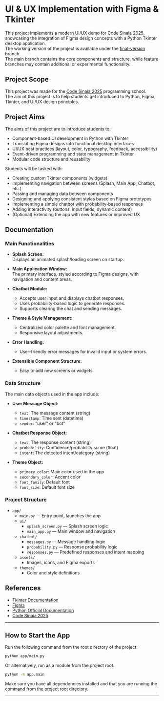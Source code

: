 UI & UX Implementation with Figma & Tkinter
===========================================

This project implements a modern UI/UX demo for Code Sinaia 2025, showcasing the integration of Figma design concepts with a Python Tkinter desktop application.  
The working version of the project is available under the [final-version](https://github.com/RaresAnghel08/CodeSinaia2025_UI-UX_Project/) branch.  
The main branch contains the core components and structure, while feature branches may contain additional or experimental functionality.

## Project Scope

This project was made for the [Code Sinaia 2025](https://sites.google.com/view/codesinaia/home) programming school.  
The aim of this project is to help students get introduced to Python, Figma, Tkinter, and UI/UX design principles.

## Project Aims

The aims of this project are to introduce students to:
- Component-based UI development in Python with Tkinter
- Translating Figma designs into functional desktop interfaces
- UI/UX best practices (layout, color, typography, feedback, accessibility)
- Event-driven programming and state management in Tkinter
- Modular code structure and reusability

Students will be tasked with:
- Creating custom Tkinter components (widgets)
- Implementing navigation between screens (Splash, Main App, Chatbot, etc.)
- Passing and managing data between components
- Designing and applying consistent styles based on Figma prototypes
- Implementing a simple chatbot with probability-based responses
- Adding interactivity (buttons, input fields, dynamic content)
- (Optional) Extending the app with new features or improved UX

## Documentation

### Main Functionalities

- **Splash Screen:**  
  Displays an animated splash/loading screen on startup.

- **Main Application Window:**  
  The primary interface, styled according to Figma designs, with navigation and content areas.

- **Chatbot Module:**  
  - Accepts user input and displays chatbot responses.
  - Uses probability-based logic to generate responses.
  - Supports clearing the chat and sending messages.

- **Theme & Style Management:**  
  - Centralized color palette and font management.
  - Responsive layout adjustments.

- **Error Handling:**  
  - User-friendly error messages for invalid input or system errors.

- **Extensible Component Structure:**  
  - Easy to add new screens or widgets.

### Data Structure

The main data objects used in the app include:

- **User Message Object:**
  - `text`: The message content (string)
  - `timestamp`: Time sent (datetime)
  - `sender`: "user" or "bot"

- **Chatbot Response Object:**
  - `text`: The response content (string)
  - `probability`: Confidence/probability score (float)
  - `intent`: The detected intent/category (string)

- **Theme Object:**
  - `primary_color`: Main color used in the app
  - `secondary_color`: Accent color
  - `font_family`: Default font
  - `font_size`: Default font size

### Project Structure

- `app/`
  - `main.py` — Entry point, launches the app
  - `ui/`
    - `splash_screen.py` — Splash screen logic
    - `main_app.py` — Main window and navigation
  - `chatbot/`
    - `messages.py` — Message handling logic
    - `probability.py` — Response probability logic
    - `responses.py` — Predefined responses and intent mapping
  - `assets/`
    - Images, icons, and Figma exports
  - `themes/`
    - Color and style definitions

## References

- [Tkinter Documentation](https://docs.python.org/3/library/tkinter.html)
- [Figma](https://www.figma.com/)
- [Python Official Documentation](https://docs.python.org/3/)
- [Code Sinaia 2025](https://sites.google.com/view/codesinaia/home)

---

## How to Start the App

Run the following command from the root directory of the project:

```bash
python app/main.py
```

Or alternatively, run as a module from the project root:

```bash
python -m app.main
```

Make sure you have all dependencies installed and that you are running the command from the project root directory.

---